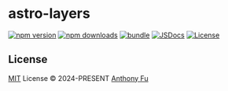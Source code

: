 # astro-layers

[![npm version][npm-version-src]][npm-version-href]
[![npm downloads][npm-downloads-src]][npm-downloads-href]
[![bundle][bundle-src]][bundle-href]
[![JSDocs][jsdocs-src]][jsdocs-href]
[![License][license-src]][license-href]


## License

[MIT](./LICENSE) License © 2024-PRESENT [Anthony Fu](https://github.com/antfu)

<!-- Badges -->

[npm-version-src]: https://img.shields.io/npm/v/astro-layers?style=flat&colorA=080f12&colorB=1fa669
[npm-version-href]: https://npmjs.com/package/astro-layers
[npm-downloads-src]: https://img.shields.io/npm/dm/astro-layers?style=flat&colorA=080f12&colorB=1fa669
[npm-downloads-href]: https://npmjs.com/package/astro-layers
[bundle-src]: https://img.shields.io/bundlephobia/minzip/astro-layers?style=flat&colorA=080f12&colorB=1fa669&label=minzip
[bundle-href]: https://bundlephobia.com/result?p=astro-layers
[license-src]: https://img.shields.io/github/license/antfu/astro-layers.svg?style=flat&colorA=080f12&colorB=1fa669
[license-href]: https://github.com/antfu/astro-layers/blob/main/LICENSE
[jsdocs-src]: https://img.shields.io/badge/jsdocs-reference-080f12?style=flat&colorA=080f12&colorB=1fa669
[jsdocs-href]: https://www.jsdocs.io/package/astro-layers
